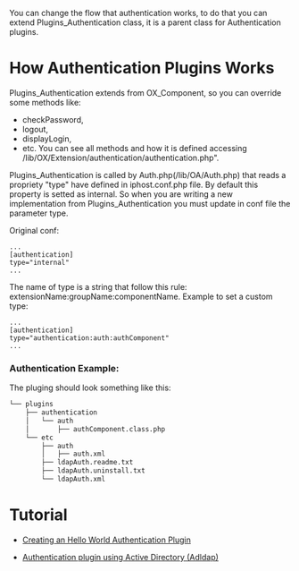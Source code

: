 You can change the flow that authentication works, to do that you can extend Plugins_Authentication class, it is a parent class for Authentication plugins.

# How Authentication Plugins Works
Plugins_Authentication extends from OX_Component, so you can override some methods like: 
* checkPassword,
* logout,
* displayLogin,
* etc.
You can see all methods and how it is defined accessing /lib/OX/Extension/authentication/authentication.php".

Plugins_Authentication is called by Auth.php(/lib/OA/Auth.php) that reads a propriety "type" have defined in iphost.conf.php file. By default this property is setted as internal. So when you are writing a new implementation from Plugins_Authentication you must update in conf file the parameter type.

Original conf:
```
...
[authentication]
type="internal"
...
```
The name of type is a string that follow this rule: extensionName:groupName:componentName.
Example to set a custom type:
```
...
[authentication]
type="authentication:auth:authComponent"
...
```
### Authentication Example:
The pluging should look something like this:

```sh
└── plugins
    ├── authentication
    │   └── auth
    │       ├── authComponent.class.php
    └── etc
        ├── auth
        │   ├── auth.xml
        ├── ldapAuth.readme.txt
        ├── ldapAuth.uninstall.txt
        └── ldapAuth.xml

```

# Tutorial
* [Creating an Hello World Authentication Plugin](../tutorial/authentication-my-auth.md)

* [Authentication plugin using Active Directory (Adldap)](https://github.com/karen-mikaela/revive-plugins)
